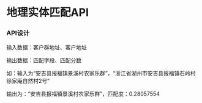 # 地理实体匹配API

### API设计

输入数据：客户群地址、客户地址

输出数据：匹配字段、匹配分数

如：输入为“安吉县报福镇景溪村农家乐群”，“浙江省湖州市安吉县报福镇石岭村徐家庵自然村2号”

输出为：“安吉县报福镇景溪村农家乐群”，匹配度：0.28057554